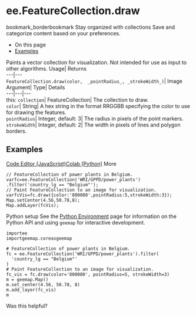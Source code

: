  
#  ee.FeatureCollection.draw
bookmark_borderbookmark Stay organized with collections  Save and categorize content based on your preferences.
  * On this page
  * [Examples](https://developers.google.com/earth-engine/apidocs/ee-featurecollection-draw#examples)


Paints a vector collection for visualization. Not intended for use as input to other algorithms. 
Usage| Returns  
---|---  
`FeatureCollection.draw(color,  _pointRadius_, _strokeWidth_)`| Image  
Argument| Type| Details  
---|---|---  
this: `collection`| FeatureCollection| The collection to draw.  
`color`| String| A hex string in the format RRGGBB specifying the color to use for drawing the features.  
`pointRadius`| Integer, default: 3| The radius in pixels of the point markers.  
`strokeWidth`| Integer, default: 2| The width in pixels of lines and polygon borders.  
## Examples
[Code Editor (JavaScript)](https://developers.google.com/earth-engine/apidocs/ee-featurecollection-draw#code-editor-javascript-sample)[Colab (Python)](https://developers.google.com/earth-engine/apidocs/ee-featurecollection-draw#colab-python-sample) More
```
// FeatureCollection of power plants in Belgium.
varfc=ee.FeatureCollection('WRI/GPPD/power_plants')
.filter('country_lg == "Belgium"');
// Paint FeatureCollection to an image for visualization.
varfcVis=fc.draw({color:'800080',pointRadius:5,strokeWidth:3});
Map.setCenter(4.56,50.78,8);
Map.addLayer(fcVis);
```
Python setup
See the [ Python Environment](https://developers.google.com/earth-engine/guides/python_install) page for information on the Python API and using `geemap` for interactive development.
```
importee
importgeemap.coreasgeemap
```
```
# FeatureCollection of power plants in Belgium.
fc = ee.FeatureCollection('WRI/GPPD/power_plants').filter(
  'country_lg == "Belgium"'
)
# Paint FeatureCollection to an image for visualization.
fc_vis = fc.draw(color='800080', pointRadius=5, strokeWidth=3)
m = geemap.Map()
m.set_center(4.56, 50.78, 8)
m.add_layer(fc_vis)
m
```

Was this helpful?
